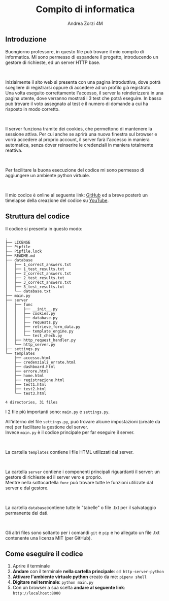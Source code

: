 <h1 align="center">Compito di informatica</h1>
<p align="center">Andrea Zorzi 4M</p>

## Introduzione
Buongiorno professore,
in questo file può trovare il mio compito di informatica. Mi sono permesso di espandere il progetto, introducendo un gestore di richieste, ed un server HTTP base.  

<br>

Inizialmente il sito web si presenta con una pagina introduttiva, dove potrà scegliere di registrarsi oppure di accedere ad un profilo già registrato.  
Una volta eseguito correttamente l'accesso, il server la reinderizzerà in una pagina utente, dove verranno mostrati i 3 test che potrà eseguire. In basso può trovare il voto assegnato al test e il numero di domande a cui ha risposto in modo corretto.

<br>

Il server funziona tramite dei cookies, che permettono di mantenere la sessione attiva. Per cui anche se aprirà una nuova finestra sul browser e vorrà accedere al proprio account, il server farà l'accesso in maniera automatica, senza dover reinserire le credenziali in maniera totalmente reattiva.

<br>

Per facilitare la buona esecuzione del codice mi sono permesso di aggiungere un ambiente python virtuale. 

<br>

Il mio codice è online al seguente link: [GitHub](https://github.com/andreaaazo/http-server-python) ed a breve posterò un timelapse della creazione del codice su [YouTube](https://www.youtube.com/channel/UCAMPX_yvXMXMidga9hTYyAQ).

## Struttura del codice
Il codice si presenta in questo modo:
```
.
├── LICENSE
├── Pipfile
├── Pipfile.lock
├── README.md
├── database
│   ├── 1_correct_answers.txt
│   ├── 1_test_results.txt
│   ├── 2_correct_answers.txt
│   ├── 2_test_results.txt
│   ├── 3_correct_answers.txt
│   ├── 3_test_results.txt
│   └── database.txt
├── main.py
├── server
│   ├── func
│   │   ├── __init__.py
│   │   ├── cookies.py
│   │   ├── database.py
│   │   ├── requests.py
│   │   ├── retrieve_form_data.py
│   │   ├── template_engine.py
│   │   └── test_check.py
│   ├── http_request_handler.py
│   └── http_server.py
├── settings.py
└── templates
    ├── accesso.html
    ├── credenziali_errate.html
    ├── dashboard.html
    ├── errore.html
    ├── home.html
    ├── registrazione.html
    ├── test1.html
    ├── test2.html
    └── test3.html

4 directories, 31 files
```

I 2 file più importanti sono: `main.py` e `settings.py`.  

All'interno del file `settings.py`, può trovare alcune impostazioni (create da me) per facilitare la gestione del server.  
Invece `main.py` è il codice principale per far eseguire il server.

<br>

La cartella `templates` contiene i file HTML utilizzati dal server.  

<br>

La cartella `server` contiene i componenti principali riguardanti il server: un gestore di richieste ed il server vero e proprio.  
Mentre nella sottocartella `func` può trovare tutte le funzioni utilizate dal server e dal gestore.  

<br>

La cartella `database`contiene tutte le "tabelle" o file .txt per il salvataggio permanente dei dati.

<br>

Gli altri files sono soltanto per i comandi `git` e `pip` e ho allegato un file .txt contenente una licenza MIT (per GitHub).



## Come eseguire il codice
1. Aprire il terminale
2. **Andare** con il terminale **nella cartella principale**: `cd http-server-python`
3. **Attivare l'ambiente virtuale python** creato da me: `pipenv shell`
4. **Digitare nel terminale**: `python main.py`
5. Con un browser a sua scelta **andare al seguente link**: `http://localhost:8000`

